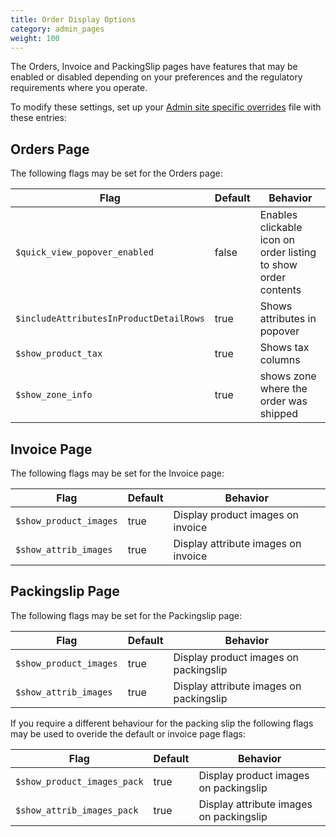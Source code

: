 ```yaml
---
title: Order Display Options 
category: admin_pages
weight: 100 
---
```


The Orders, Invoice and PackingSlip pages have features that may be enabled or disabled depending on your preferences and the regulatory requirements where you operate. 

To modify these settings, set up your [Admin site specific overrides](/user/admin/site_specific_overrides/) file with these entries:

## Orders Page 

The following flags may be set for the Orders page: 

Flag | Default | Behavior 
-----|---------|---------
`$quick_view_popover_enabled` | false | Enables clickable icon on order listing to show order contents 
`$includeAttributesInProductDetailRows` | true | Shows attributes in popover 
`$show_product_tax` | true | Shows tax columns 
`$show_zone_info` | true | shows zone where the order was shipped 

## Invoice Page 

The following flags may be set for the Invoice page: 

Flag | Default | Behavior 
-----|---------|---------
`$show_product_images` | true | Display product images on invoice
`$show_attrib_images` | true | Display attribute images on invoice 

## Packingslip Page 

The following flags may be set for the Packingslip page: 

Flag | Default | Behavior 
-----|---------|---------
`$show_product_images` | true | Display product images on packingslip 
`$show_attrib_images` | true | Display attribute images on packingslip

If you require a different behaviour for the packing slip the following flags may be used to overide the default or invoice page flags:

Flag | Default | Behavior 
-----|---------|---------
`$show_product_images_pack` | true | Display product images on packingslip 
`$show_attrib_images_pack` | true | Display attribute images on packingslip




